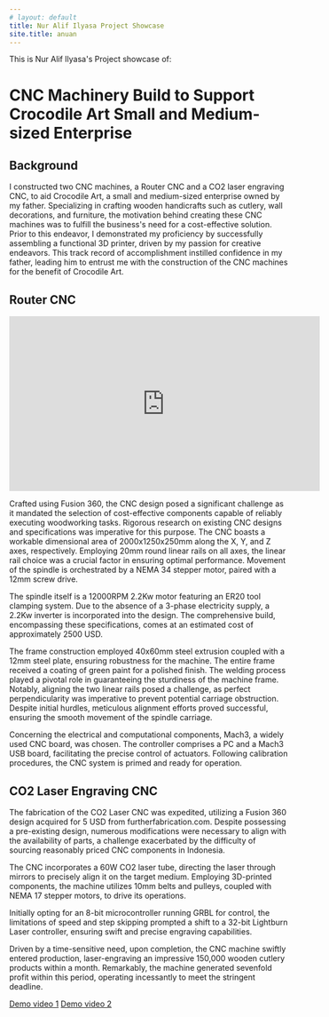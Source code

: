 ```yaml
---
# layout: default
title: Nur Alif Ilyasa Project Showcase
site.title: anuan
---
```


This is Nur Alif Ilyasa's Project showcase of:

# CNC Machinery Build to Support Crocodile Art Small and Medium-sized Enterprise

## Background
I constructed two CNC machines, a Router CNC and a CO2 laser engraving CNC, to aid Crocodile Art, a small and medium-sized enterprise owned by my father. Specializing in crafting wooden handicrafts such as cutlery, wall decorations, and furniture, the motivation behind creating these CNC machines was to fulfill the business's need for a cost-effective solution. Prior to this endeavor, I demonstrated my proficiency by successfully assembling a functional 3D printer, driven by my passion for creative endeavors. This track record of accomplishment instilled confidence in my father, leading him to entrust me with the construction of the CNC machines for the benefit of Crocodile Art.

## Router CNC
<iframe width="560" height="315" src="https://www.youtube.com/embed/v8DaKf72d24?si=NLAdN24aU6jgjJb8" title="YouTube video player" frameborder="0" allow="accelerometer; autoplay; clipboard-write; encrypted-media; gyroscope; picture-in-picture; web-share" allowfullscreen></iframe>

Crafted using Fusion 360, the CNC design posed a significant challenge as it mandated the selection of cost-effective components capable of reliably executing woodworking tasks. Rigorous research on existing CNC designs and specifications was imperative for this purpose. The CNC boasts a workable dimensional area of 2000x1250x250mm along the X, Y, and Z axes, respectively. Employing 20mm round linear rails on all axes, the linear rail choice was a crucial factor in ensuring optimal performance. Movement of the spindle is orchestrated by a NEMA 34 stepper motor, paired with a 12mm screw drive.

The spindle itself is a 12000RPM 2.2Kw motor featuring an ER20 tool clamping system. Due to the absence of a 3-phase electricity supply, a 2.2Kw inverter is incorporated into the design. The comprehensive build, encompassing these specifications, comes at an estimated cost of approximately 2500 USD.

The frame construction employed 40x60mm steel extrusion coupled with a 12mm steel plate, ensuring robustness for the machine. The entire frame received a coating of green paint for a polished finish. The welding process played a pivotal role in guaranteeing the sturdiness of the machine frame. Notably, aligning the two linear rails posed a challenge, as perfect perpendicularity was imperative to prevent potential carriage obstruction. Despite initial hurdles, meticulous alignment efforts proved successful, ensuring the smooth movement of the spindle carriage.

Concerning the electrical and computational components, Mach3, a widely used CNC board, was chosen. The controller comprises a PC and a Mach3 USB board, facilitating the precise control of actuators. Following calibration procedures, the CNC system is primed and ready for operation.

## CO2 Laser Engraving CNC
The fabrication of the CO2 Laser CNC was expedited, utilizing a Fusion 360 design acquired for 5 USD from furtherfabrication.com. Despite possessing a pre-existing design, numerous modifications were necessary to align with the availability of parts, a challenge exacerbated by the difficulty of sourcing reasonably priced CNC components in Indonesia.

The CNC incorporates a 60W CO2 laser tube, directing the laser through mirrors to precisely align it on the target medium. Employing 3D-printed components, the machine utilizes 10mm belts and pulleys, coupled with NEMA 17 stepper motors, to drive its operations.

Initially opting for an 8-bit microcontroller running GRBL for control, the limitations of speed and step skipping prompted a shift to a 32-bit Lightburn Laser controller, ensuring swift and precise engraving capabilities.

Driven by a time-sensitive need, upon completion, the CNC machine swiftly entered production, laser-engraving an impressive 150,000 wooden cutlery products within a month. Remarkably, the machine generated sevenfold profit within this period, operating incessantly to meet the stringent deadline.

[Demo video 1](https://www.youtube.com/shorts/3cBtyi7PRRc)
[Demo video 2](https://www.instagram.com/s/aGlnaGxpZ2h0OjE4MTI3NjU2MTAwMTUxNDQ0?igshid=MTc4MmM1YmI2Ng==)

